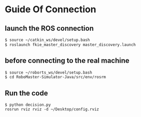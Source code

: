 # Guide Of Connection

## launch the ROS connection

```bash
$ source ~/catkin_ws/devel/setup.bash
$ roslaunch fkie_master_discovery master_discovery.launch
```

## before connecting to the real machine

```bash
$ source ~/roborts_ws/devel/setup.bash
$ cd RoboMaster-Simulator-Java/src/env/rosrm
```

## Run the code 
```
$ python decision.py
rosrun rviz rviz -d ~/Desktop/config.rviz

```